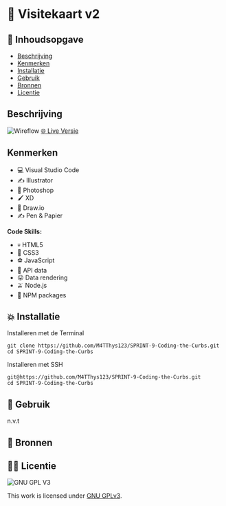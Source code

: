 # 🚀 Visitekaart v2
<!-- Geef je project een titel en schrijf in één zin wat het is -->

## 📙 Inhoudsopgave

  * [Beschrijving](#beschrijving)
  * [Kenmerken](#kenmerken)
  * [Installatie](#installatie)
  * [Gebruik](#gebruik)
  * [Bronnen](#bronnen)
  * [Licentie](#licentie)

## Beschrijving
![Wireflow](https://github.com/M4TThys123/SPRINT-8-Coding-the-Curbs/blob/main/assets/Card%20page.png)
[🌐 Live Versie](https://m4tthys123.github.io/keep-users-in-control-coding-the-curbs/)


## Kenmerken

- 💻 Visual Studio Code
- ✍️ Illustrator
- 🤳 Photoshop
- 🖌️ XD
- 🐼 Draw.io
- ✍️ Pen & Papier

**Code Skills:**

- 💀 HTML5
- 🧍 CSS3
- ⚽ JavaScript
- 💾 API data
- 😜 Data rendering
- 🫒 Node.js
- 💭 NPM packages

## 💥 Installatie

Installeren met de Terminal

```
git clone https://github.com/M4TThys123/SPRINT-9-Coding-the-Curbs.git
cd SPRINT-9-Coding-the-Curbs
```

Installeren met SSH

```
git@https://github.com/M4TThys123/SPRINT-9-Coding-the-Curbs.git
cd SPRINT-9-Coding-the-Curbs
```

## 🚊 Gebruik

n.v.t

## 🥇 Bronnen

## 🦹‍♂️ Licentie

![GNU GPL V3](https://www.gnu.org/graphics/gplv3-127x51.png)

This work is licensed under [GNU GPLv3](./LICENSE).
